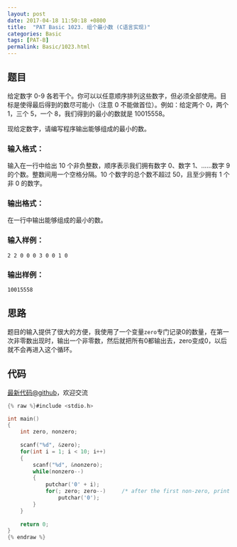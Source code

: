 ```yaml
---
layout: post
date: 2017-04-18 11:50:18 +0800
title:  "PAT Basic 1023. 组个最小数 (C语言实现)"
categories: Basic
tags: [PAT-B]
permalink: Basic/1023.html
---
```


## 题目

给定数字 0-9 各若干个。你可以以任意顺序排列这些数字，但必须全部使用。目标是使得最后得到的数尽可能小（注意 0 不能做首位）。例如：给定两个 0，两个
1，三个 5，一个 8，我们得到的最小的数就是 10015558。

现给定数字，请编写程序输出能够组成的最小的数。

### 输入格式：

输入在一行中给出 10 个非负整数，顺序表示我们拥有数字 0、数字 1、……数字 9 的个数。整数间用一个空格分隔。10 个数字的总个数不超过
50，且至少拥有 1 个非 0 的数字。

### 输出格式：

在一行中输出能够组成的最小的数。

### 输入样例：

    
    
    2 2 0 0 0 3 0 0 1 0
    

### 输出样例：

    
    
    10015558
    



## 思路

题目的输入提供了很大的方便，我使用了一个变量`zero`专门记录0的数量，在第一次非零数出现时，输出一个非零数，然后就把所有0都输出去，zero变成0，以后就不会再进入这个循环。

## 代码

[最新代码@github](https://github.com/OliverLew/PAT/blob/master/PATBasic/1023.c)，欢迎交流
```c
{% raw %}#include <stdio.h>

int main()
{
    int zero, nonzero;
    
    scanf("%d", &zero);
    for(int i = 1; i < 10; i++)
    {
        scanf("%d", &nonzero);
        while(nonzero--)
        {
            putchar('0' + i);
            for(; zero; zero--)     /* after the first non-zero, print all the zeros */
                putchar('0');
        }
    }
    
    return 0;
}
{% endraw %}
```